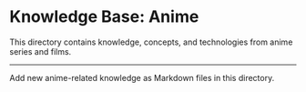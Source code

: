 # Knowledge Base: Anime

This directory contains knowledge, concepts, and technologies from anime series and films.

---
Add new anime-related knowledge as Markdown files in this directory.
